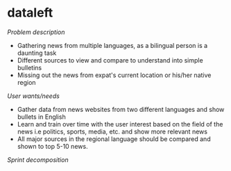 # dataleft

*Problem description*
- Gathering news from multiple languages, as a bilingual person is a daunting task
- Different sources to view and compare to understand into simple bulletins
- Missing out the news from expat's current location or his/her native region

*User wants/needs*
- Gather data from news websites from two different languages and show bullets in English
- Learn and train over time with the user interest based on the field of the news i.e politics, sports, media, etc. and show more relevant news
- All major sources in the regional language should be compared and shown to top 5-10 news.

*Sprint decomposition*
